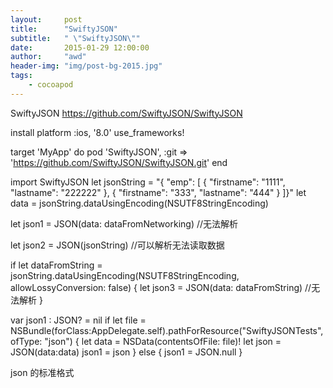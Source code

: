 ```yaml
---
layout:     post
title:      "SwiftyJSON"
subtitle:   " \"SwiftyJSON\""
date:       2015-01-29 12:00:00
author:     "awd"
header-img: "img/post-bg-2015.jpg"
tags:
    - cocoapod
---
```

SwiftyJSON
https://github.com/SwiftyJSON/SwiftyJSON


install
platform :ios, '8.0'
use_frameworks!

target 'MyApp' do
    pod 'SwiftyJSON', :git => 'https://github.com/SwiftyJSON/SwiftyJSON.git'
end



import SwiftyJSON
let jsonString = "{    \"emp\": [        {            \"firstname\": \"1111\",            \"lastname\": \"222222\"        },        {            \"firstname\": \"333\",            \"lastname\": \"444\"        }    ]}"
let data = jsonString.dataUsingEncoding(NSUTF8StringEncoding)

let json1 = JSON(data: dataFromNetworking)	//无法解析

let json2 = JSON(jsonString)				//可以解析无法读取数据

if let dataFromString = jsonString.dataUsingEncoding(NSUTF8StringEncoding, allowLossyConversion: false) {
    let json3 = JSON(data: dataFromString)	//无法解析
}


var json1 : JSON? = nil
        if let file = NSBundle(forClass:AppDelegate.self).pathForResource("SwiftyJSONTests", ofType: "json") {
            let data = NSData(contentsOfFile: file)!
            let json = JSON(data:data)
            json1 = json
        } else {
            json1 = JSON.null
        }



json 的标准格式

